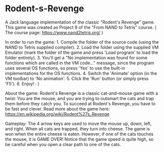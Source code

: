 # Rodent-s-Revenge
A Jack language implementation of the classic "Rodent's Revenge" game.
This game was created as Project 9 of the "From NAND to Tetris" course.
( The course page: https://www.nand2tetris.org/ )


In order to run the game:
      1. Compile the folder of the source code (using the NAND to Tetris supplied compiler).
      2. Load the folder using the supplied VM Emulator (mark the folder of the game and press 'Load program' to load the folder entirely).
      3. You'll get a "No implementation was found for some functions which are called in the VM code..." message, since the program uses several OS functions, so press 'Yes' to use the built-in implementations for the OS functions.
      4. Switch the 'Animate' option (in the VM toolbar) to 'No animation'.
      5. Click the 'Run' button (or simply press 'F5').
      6. Enjoy! : )
  
  
About the game:
    Rodent's Revenge is a classic cat-and-mouse game with a twist:
    You are the mouse, and you are trying to outsmart the cats and trap them before they catch you.
    To succeed at Rodent's Revenge, you have to be fast and clever.
    Read more about the game here: https://en.wikipedia.org/wiki/Rodent%27s_Revenge


Gameplay:
    The 4 arrow keys are used to move the mouse up, down, left, and right.
    When all cats are trapped, they turn into cheese.
    The game is won when the entire cheese is eaten.
    However, if one of the cats touches the mouse, it is GAME OVER!
    Notice that the game speed is quite high, so be careful when you open a clear path to one of the cats.
